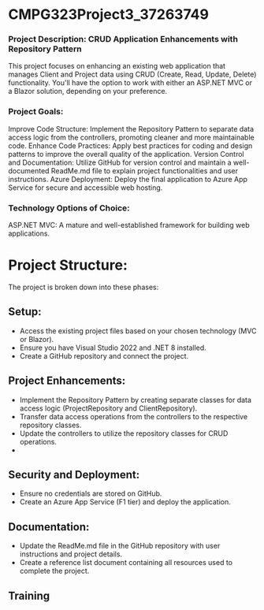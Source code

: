 # CMPG323Project3_37263749
### Project Description: CRUD Application Enhancements with Repository Pattern
This project focuses on enhancing an existing web application that manages Client and Project data using CRUD (Create, Read, Update, Delete) functionality. You'll have the option to work with either an ASP.NET MVC or a Blazor solution, depending on your preference.

### Project Goals:

Improve Code Structure: Implement the Repository Pattern to separate data access logic from the controllers, promoting cleaner and more maintainable code.
Enhance Code Practices: Apply best practices for coding and design patterns to improve the overall quality of the application.
Version Control and Documentation: Utilize GitHub for version control and maintain a well-documented ReadMe.md file to explain project functionalities and user instructions.
Azure Deployment: Deploy the final application to Azure App Service for secure and accessible web hosting.

### Technology Options of Choice:

ASP.NET MVC: A mature and well-established framework for building web applications.

# Project Structure:

The project is broken down into these phases:

## Setup:
-  Access the existing project files based on your chosen technology (MVC or Blazor).
-  Ensure you have Visual Studio 2022 and .NET 8 installed.
-  Create a GitHub repository and connect the project.
  
## Project Enhancements:
-  Implement the Repository Pattern by creating separate classes for data access logic (ProjectRepository and ClientRepository).
-  Transfer data access operations from the controllers to the respective repository classes.
-  Update the controllers to utilize the repository classes for CRUD operations.
-  
## Security and Deployment:
- Ensure no credentials are stored on GitHub.
- Create an Azure App Service (F1 tier) and deploy the application.
  
## Documentation:
- Update the ReadMe.md file in the GitHub repository with user instructions and project details.
- Create a reference list document containing all resources used to complete the project.

## Training
